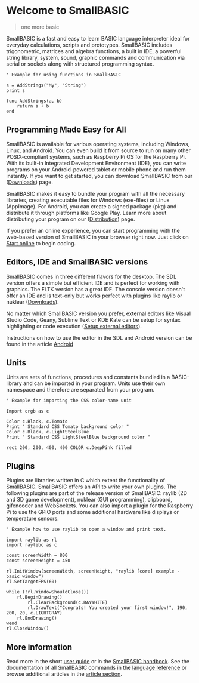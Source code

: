 # Welcome to SmallBASIC

> one more basic

SmallBASIC is a fast and easy to learn BASIC language interpreter ideal for everyday calculations, scripts and prototypes. SmallBASIC includes trigonometric, matrices and algebra functions, a built in IDE, a powerful string library, system, sound, graphic commands and communication via serial or sockets along with structured programming syntax.

```smallbasic
' Example for using functions in SmallBASIC

s = AddStrings("My", "String")
print s

func AddStrings(a, b)
    return a + b
end
```

## Programming Made Easy for All

SmallBASIC is available for various operating systems, including
Windows, Linux, and Android. You can even build it from source to run
on many other POSIX-compliant systems, such as Raspberry Pi OS for the
Raspberry Pi. With its built-in Integrated Development Environment
(IDE), you can write programs on your Android-powered tablet or mobile
phone and run them instantly. If you want to get started, you can
download SmallBASIC from our ([Downloads](/pages/download.html)) page.

SmallBASIC makes it easy to bundle your program with all the necessary
libraries, creating executable files for Windows (exe-files) or Linux
(AppImage). For Android, you can create a signed package (pkg) and
distribute it through platforms like Google Play. Learn more about
distributing your program on our ([Distribution](/pages/distributiontool.html)) page.

If you prefer an online experience, you can start programming with the
web-based version of SmallBASIC in your browser right now.
Just click on [Start online](/online/sbasic.html) to begin coding.

## Editors, IDE and SmallBASIC versions

SmallBASIC comes in three different flavors for the desktop. The SDL version offers a simple but efficient IDE and is perfect for working with graphics. The FLTK version has a great IDE. The console version doesn't offer an IDE and is text-only but works perfect with plugins like raylib or nuklear ([Downloads](/pages/download.html)).

No matter which SmallBASIC version you prefer, external editors like Visual Studio Code, Geany, Sublime Text or KDE Kate can be setup for syntax highlighting or code execution ([Setup external editors](/pages/language_support.html)).

Instructions on how to use the editor in the SDL and Android version can be found in the article [Android](/pages/android.html)

## Units

Units are sets of functions, procedures and constants bundled in a BASIC-library and can be imported in your program. Units use their own namespace and therefore are separated from your program.

```smallbasic
' Example for importing the CSS color-name unit

Import crgb as c

Color c.Black, c.Tomato
Print " Standard CSS Tomato background color "
Color c.Black, c.LightSteelBlue
Print " Standard CSS LightSteelBlue background color "

rect 200, 200, 400, 400 COLOR c.DeepPink filled
```
## Plugins

Plugins are libraries written in C which extent the functionality of SmallBASIC. SmallBASIC offers an API to write your own plugins. The following plugins are part of the release version of SmallBASIC: raylib (2D and 3D game development), nuklear (GUI programming), clipboard, gifencoder and WebSockets. You can also import a plugin for the Raspberry Pi to use the GPIO ports and some additional hardware like displays or temperature sensors.

```smallbasic
' Example how to use raylib to open a window and print text.

import raylib as rl
import raylibc as c

const screenWidth = 800
const screenHeight = 450

rl.InitWindow(screenWidth, screenHeight, "raylib [core] example - basic window")
rl.SetTargetFPS(60)

while (!rl.WindowShouldClose())
    rl.BeginDrawing()
        rl.ClearBackground(c.RAYWHITE)
        rl.DrawText("Congrats! You created your first window!", 190, 200, 20, c.LIGHTGRAY)
    rl.EndDrawing()
wend
rl.CloseWindow()
```

## More information

Read more in the short [user guide](/pages/guide.html) or in the [SmallBASIC handbook](/pages/vade.html). See the documentation of all SmallBASIC commands in the [language reference](/pages/reference.html) or browse additional articles in the [article section](/pages/articles.html).
